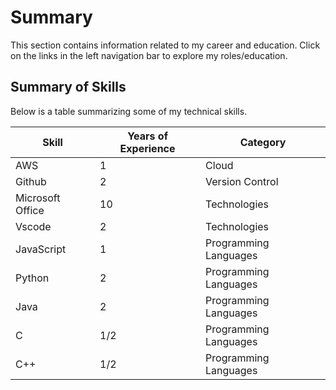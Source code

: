 # Summary

This section contains information related to my career
and education. Click on the links in the left navigation
bar to explore my roles/education.

## Summary of Skills

Below is a table summarizing some of my technical skills.

| Skill            | Years of Experience | Category              |
| ---------------- | ------------------- | --------------------- |
| AWS              | 1                   | Cloud                 |
| Github           | 2                   | Version Control       |
| Microsoft Office | 10                  | Technologies          |
| Vscode           | 2                   | Technologies          |
| JavaScript       | 1                   | Programming Languages |
| Python           | 2                   | Programming Languages |
| Java             | 2                   | Programming Languages |
| C                | 1/2                 | Programming Languages |
| C++              | 1/2                 | Programming Languages |
